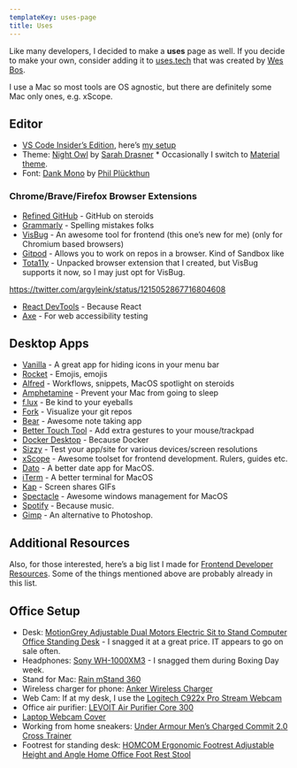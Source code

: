 ```yaml
---
templateKey: uses-page
title: Uses
---
```


Like many developers, I decided to make a **uses** page as well. If you decide to make your own, consider adding it to [uses.tech](https://uses.tech]) that was created by [Wes Bos](https://twitter.com/wesbos).

I use a Mac so most tools are OS agnostic, but there are definitely some Mac only ones, e.g. xScope.

## Editor

-   [VS Code Insider’s Edition](https://code.visualstudio.com/insiders/), here’s [my setup](https://www.iamdeveloper.com/blog/2017-12-20-my-visual-studio-code-setup/)
-   Theme: [Night Owl](https://marketplace.visualstudio.com/items?itemName=sdras.night-owl) by [Sarah Drasner](https://twitter.com/sarah_edo) \* Occasionally I switch to [Material theme](https://marketplace.visualstudio.com/items?itemName=Equinusocio.vsc-material-theme).
-   Font: [Dank Mono](https://dank.sh) by [Phil Plückthun](https://twitter.com/_philpl)

### Chrome/Brave/Firefox Browser Extensions

-   [Refined GitHub](https://chrome.google.com/webstore/detail/refined-github/hlepfoohegkhhmjieoechaddaejaokhf) - GitHub on steroids
-   [Grammarly](https://grammarly.com) - Spelling mistakes folks
-   [VisBug](https://chrome.google.com/webstore/detail/visbug/cdockenadnadldjbbgcallicgledbeoc?hl=en) - An awesome tool for frontend (this one’s new for me) (only for Chromium based browsers)
-   [Gitpod](https://www.gitpod.io/docs/20_browser_extension/) - Allows you to work on repos in a browser. Kind of Sandbox like
-   [Tota11y](https://www.iamdeveloper.com/blog/2019-03-31-an-a11y-extension-coming-to-a-browser-near-you/) - Unpacked browser extension that I created, but VisBug supports it now, so I may just opt for VisBug.

https://twitter.com/argyleink/status/1215052867716804608

-   [React DevTools](https://chrome.google.com/webstore/detail/react-developer-tools/fmkadmapgofadopljbjfkapdkoienihi?hl=en) - Because React
-   [Axe](https://chrome.google.com/webstore/detail/axe-web-accessibility-tes/lhdoppojpmngadmnindnejefpokejbdd) - For web accessibility testing

## Desktop Apps

-   [Vanilla](https://matthewpalmer.net/vanilla/) - A great app for hiding icons in your menu bar
-   [Rocket](https://matthewpalmer.net/rocket/) - Emojis, emojis
-   [Alfred](https://www.alfredapp.com/) - Workflows, snippets, MacOS spotlight on steroids
-   [Amphetamine](https://apps.apple.com/us/app/amphetamine/id937984704?mt=12) - Prevent your Mac from going to sleep
-   [f.lux](https://justgetflux.com/) - Be kind to your eyeballs
-   [Fork](https://git-fork.com/) - Visualize your git repos
-   [Bear](https://bear.app/) - Awesome note taking app
-   [Better Touch Tool](https://folivora.ai/) - Add extra gestures to your mouse/trackpad
-   [Docker Desktop](https://www.docker.com/products/docker-desktop) - Because Docker
-   [Sizzy](https://sizzy.app) - Test your app/site for various devices/screen resolutions
-   [xScope](https://xscope.app) - Awesome toolset for frontend development. Rulers, guides etc.
-   [Dato](https://sindresorhus.com/dato) - A better date app for MacOS.
-   [iTerm](https://iterm2.com/) - A better terminal for MacOS
-   [Kap](https://getkap.co/) - Screen shares GIFs
-   [Spectacle](https://www.spectacleapp.com/) - Awesome windows management for MacOS
-   [Spotify](https://www.spotify.com/us/download/) - Because music.
-   [Gimp](https://www.gimp.org/downloads/) - An alternative to Photoshop.

## Additional Resources

Also, for those interested, here’s a big list I made for [Frontend Developer Resources](https://www.iamdeveloper.com/blog/2020-01-06-frontend-developer-resources/). Some of the things mentioned above are probably already in this list.

## Office Setup

-   Desk: [MotionGrey Adjustable Dual Motors Electric Sit to Stand Computer Office Standing Desk](https://www.bestbuy.ca/en-ca/product/motiongrey-adjustable-dual-motors-electric-sit-to-stand-computer-office-standing-desk-black-frame-table-top-included/12852211) - I snagged it at a great price. IT appears to go on sale often.
-   Headphones: [Sony WH-1000XM3](https://www.sony.com/electronics/headband-headphones/wh-1000xm3/buy/wh1000xm3-s) - I snagged them during Boxing Day week.
-   Stand for Mac: [Rain mStand 360](https://www.raindesigninc.com/mstand360.html)
-   Wireless charger for phone: [Anker Wireless Charger](https://www.amazon.ca/gp/product/B07THL8PP1/ref=ppx_yo_dt_b_asin_title_o05_s00?ie=UTF8&psc=1)
-   Web Cam: If at my desk, I use the [Logitech C922x Pro Stream Webcam](https://www.amazon.ca/gp/product/B01LXCDPPK/ref=ppx_yo_dt_b_asin_image_o07_s00?ie=UTF8&psc=1)
-   Office air purifier: [LEVOIT Air Purifier Core 300](https://www.amazon.ca/gp/product/B07S3D4MRJ/ref=ppx_yo_dt_b_asin_title_o08_s00?ie=UTF8&psc=1)
-   [Laptop Webcam Cover](https://www.amazon.ca/gp/product/B0748FZX99/ref=ppx_yo_dt_b_asin_title_o02_s00?ie=UTF8&psc=1)
-   Working from home sneakers: [Under Armour Men’s Charged Commit 2.0 Cross Trainer](https://www.amazon.ca/gp/product/B07HKTJN5F/ref=ppx_yo_dt_b_asin_title_o00_s00?ie=UTF8&psc=1)
-   Footrest for standing desk: [HOMCOM Ergonomic Footrest Adjustable Height and Angle Home Office Foot Rest Stool](https://www.amazon.ca/gp/product/B07331MQNW/ref=ppx_yo_dt_b_asin_title_o04_s00?ie=UTF8&psc=1)
